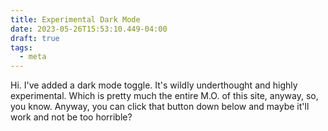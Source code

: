 ```yaml
---
title: Experimental Dark Mode
date: 2023-05-26T15:53:10.449-04:00
draft: true
tags:
  - meta
---
```


Hi. I've added a dark mode toggle. It's wildly underthought and highly experimental. Which is pretty much the entire M.O. of this site, anyway, so, you know. Anyway, you can click that button down below and maybe it'll work and not be too horrible?
